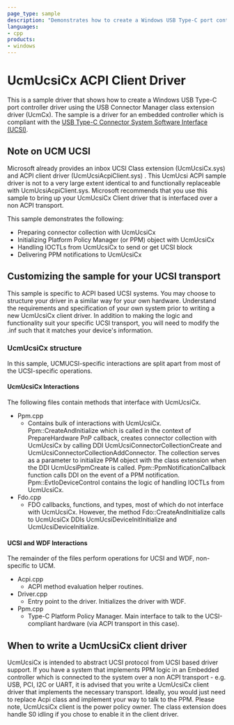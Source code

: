 ```yaml
---
page_type: sample
description: "Demonstrates how to create a Windows USB Type-C port controller driver using the USB Connector Manager class extension driver (UcmCx)."
languages:
- cpp
products:
- windows
---
```


<!---
    name: UcmUcsiCx Client Driver
    platform: KMDF
    language: cpp
    category: USB
    description: Demonstrates how to create a Windows UCSI client UCSI class extension driver (UcmUcsiCx).
    samplefwlink: https://github.com/Microsoft/Windows-driver-samples/tree/master/usb/UcmUcsiAcpiSample
--->

# UcmUcsiCx ACPI Client Driver

This is a sample driver that shows how to create a Windows USB Type-C port controller driver using the USB Connector Manager class extension driver (UcmCx). The sample is a driver for an embedded controller which is compliant with the [USB Type-C Connector System Software Interface (UCSI)](http://www.intel.com/content/www/us/en/io/universal-serial-bus/usb-type-c-ucsi-spec.html).

## Note on UCM UCSI

Microsoft already provides an inbox UCSI Class extension (UcmUcsiCx.sys) and ACPI client driver (UcmUcsiAcpiClient.sys) . This UcmUcsi ACPI sample driver is not to a very large extent identical to and functionally replaceable with UcmUcsiAcpiClient.sys. Microsoft recommends that you use this sample to bring up your UcmUcsiCx Client driver that is interfaced over a non ACPI transport.

This sample demonstrates the following:

- Preparing connector collection with UcmUcsiCx
- Initializing Platform Policy Manager (or PPM) object with UcmUcsiCx
- Handling IOCTLs from UcmUcsiCx to send or get UCSI block
- Delivering PPM notifications to UcmUcsiCx

## Customizing the sample for your UCSI transport

This sample is specific to ACPI based UCSI systems. You may choose to structure your driver in a similar way for your own hardware. Understand the requirements and specification of your own system prior to writing a new UcmUcsiCx client driver. In addition to making the logic and functionality suit your specific UCSI transport, you will need to modify the .inf such that it matches your device's information.

### UcmUcsiCx structure

In this sample, UCMUCSI-specific interactions are split apart from most of the UCSI-specific operations.

#### UcmUcsiCx Interactions

The following files contain methods that interface with UcmUcsiCx.

- Ppm.cpp
  - Contains bulk of interactions with UcmUcsiCx. Ppm::CreateAndInitialize which is called in the context of PrepareHardware PnP callback, creates connector collection with UcmUcsiCx by calling DDI UcmUcsiConnectorCollectionCreate and  UcmUcsiConnectorCollectionAddConnector. The collection serves as a parameter to initialize PPM object with the class extension when the DDI UcmUcsiPpmCreate is called. Ppm::PpmNotificationCallback function calls DDI on the event of a PPM notification. Ppm::EvtIoDeviceControl contains the logic of handling IOCTLs from UcmUcsiCx.
- Fdo.cpp
  - FDO callbacks, functions, and types, most of which do not interface with UcmUcsiCx. However, the method Fdo::CreateAndInitialize calls to UcmUcsiCx DDIs UcmUcsiDeviceInitInitialize and UcmUcsiDeviceInitialize.

#### UCSI and WDF Interactions

The remainder of the files perform operations for UCSI and WDF, non-specific to UCM.

- Acpi.cpp
  - ACPI method evaluation helper routines.
- Driver.cpp
  - Entry point to the driver. Initializes the driver with WDF.
- Ppm.cpp
  - Type-C Platform Policy Manager. Main interface to talk to the UCSI-compliant hardware (via ACPI transport in this case).

## When to write a UcmUcsiCx client driver

UcmUcsiCx is intended to abstract UCSI protocol from UCSI based driver support. If you have a system that implements PPM logic in an Embedded controller which is connected to the system over a non ACPI transport - e.g. USB, PCI, I2C or UART, it is advised that you write a UcmUcsiCx client driver that implements the necessary transport. Ideally, you would just need to replace Acpi class and implement your way to talk to the PPM. Please note, UcmUcsiCx client is the power policy owner. The class extension does handle S0 idling if you chose to enable it in the client driver.